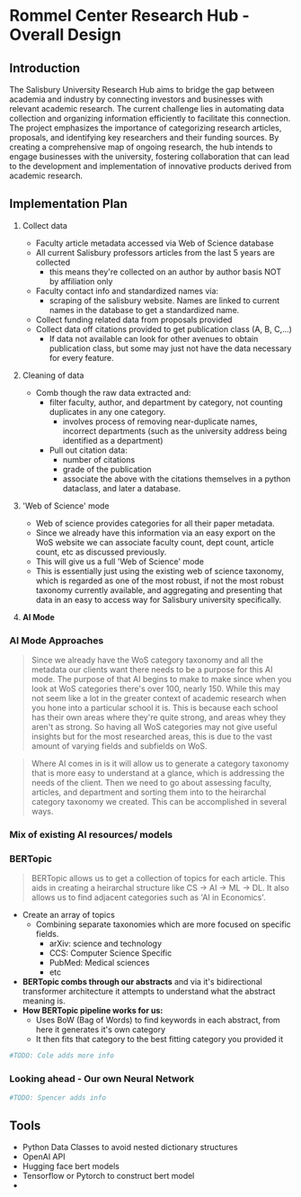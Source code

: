 # Rommel Center Research Hub - Overall Design

## Introduction

The Salisbury University Research Hub aims to bridge the gap between academia and industry by connecting investors and businesses with relevant academic research. The current challenge lies in automating data collection and organizing information efficiently to facilitate this connection. The project emphasizes the importance of categorizing research articles, proposals, and identifying key researchers and their funding sources. By creating a comprehensive map of ongoing research, the hub intends to engage businesses with the university, fostering collaboration that can lead to the development and implementation of innovative products derived from academic research.

## Implementation Plan

1. Collect data
    - Faculty article metadata accessed via Web of Science database
    - All current Salisbury professors articles from the last 5 years are collected
        - this means they're collected on an author by author basis NOT by affiliation only
    - Faculty contact info and standardized names via:
        - scraping of the salisbury website. Names are linked to current names in the database to get a standardized name.
    - Collect funding related data from proposals provided
    - Collect data off citations provided to get publication class (A, B, C,...)
        - If data not available can look for other avenues to obtain publication class, but some may just not have the data necessary for every feature.
2. Cleaning of data
    - Comb though the raw data extracted and:
        - filter faculty, author, and department by category, not counting duplicates in any one category.
            - involves process of removing near-duplicate names, incorrect departments (such as the university address being identified as a department)
        - Pull out citation data:
            - number of citations
            - grade of the publication
            - associate the above with the citations themselves in a python dataclass, and later a database.

3. 'Web of Science' mode
    - Web of science provides categories for all their paper metadata.
    - Since we already have this information via an easy export on the WoS website we can associate faculty count, dept count, article count, etc as discussed previously.
    - This will give us a full 'Web of Science' mode
    - This is essentially just using the existing web of science taxonomy, which is regarded as one of the most robust, if not the most robust taxonomy currently available, and aggregating and presenting that data in an easy to access way for Salisbury university specifically.  

4. **AI Mode**

### AI Mode Approaches
> Since we already have the WoS category taxonomy and all the metadata our clients want 
> there needs to be a purpose for this AI mode. The purpose of that AI begins to make to make since when you look at WoS categories there's over 100, nearly 150. While this may not seem like a lot in the greater context of academic research when you hone into a particular school it is. This is because each school has their own areas where they're quite strong, and areas whey they aren't as strong. So having all WoS categories may not give useful insights but for the most researched areas, this is due to the vast amount of varying fields and subfields on WoS.  

> Where AI comes in is it will allow us to generate a category taxonomy that is more easy to understand at a glance, which is addressing the needs of the client. Then we need to go about assessing faculty, articles, and department and sorting them into to the heirarchal category taxonomy we created. This can be accomplished in several ways.

### Mix of existing AI resources/ models 

### BERTopic 
> BERTopic allows us to get a collection of topics for each article. This aids in creating a heirarchal structure like CS -> AI -> ML -> DL. It also allows us to find adjacent categories such as 'AI in Economics'.  
- Create an array of topics
    - Combining separate taxonomies which are more focused on specific fields.
        - arXiv: science and technology
        - CCS: Computer Science Specific
        - PubMed: Medical sciences
        - etc
- **BERTopic combs through our abstracts** and via it's bidirectional transformer architecture it attempts to understand what the abstract meaning is.
- **How BERTopic pipeline works for us:**
    - Uses BoW (Bag of Words) to find keywords in each abstract, from here it generates it's own category
    - It then fits that category to the best fitting category you provided it
```python
#TODO: Cole adds more info
```

### Looking ahead - Our own Neural Network 
```python
#TODO: Spencer adds info
```  

## Tools  
- Python Data Classes to avoid nested dictionary structures
- OpenAI API
- Hugging face bert models
- Tensorflow or Pytorch to construct bert model
- 